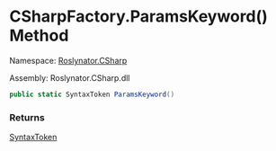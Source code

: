 # CSharpFactory\.ParamsKeyword\(\) Method

Namespace: [Roslynator.CSharp](../../README.md)

Assembly: Roslynator\.CSharp\.dll

```csharp
public static SyntaxToken ParamsKeyword()
```

### Returns

[SyntaxToken](https://docs.microsoft.com/en-us/dotnet/api/microsoft.codeanalysis.syntaxtoken)


